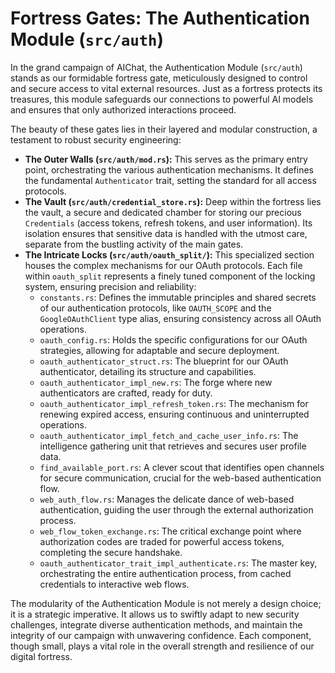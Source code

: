 # Fortress Gates: The Authentication Module (`src/auth`)

In the grand campaign of AIChat, the Authentication Module (`src/auth`) stands as our formidable fortress gate, meticulously designed to control and secure access to vital external resources. Just as a fortress protects its treasures, this module safeguards our connections to powerful AI models and ensures that only authorized interactions proceed.

The beauty of these gates lies in their layered and modular construction, a testament to robust security engineering:

*   **The Outer Walls (`src/auth/mod.rs`):** This serves as the primary entry point, orchestrating the various authentication mechanisms. It defines the fundamental `Authenticator` trait, setting the standard for all access protocols.
*   **The Vault (`src/auth/credential_store.rs`):** Deep within the fortress lies the vault, a secure and dedicated chamber for storing our precious `Credentials` (access tokens, refresh tokens, and user information). Its isolation ensures that sensitive data is handled with the utmost care, separate from the bustling activity of the main gates.
*   **The Intricate Locks (`src/auth/oauth_split/`):** This specialized section houses the complex mechanisms for our OAuth protocols. Each file within `oauth_split` represents a finely tuned component of the locking system, ensuring precision and reliability:
    *   `constants.rs`: Defines the immutable principles and shared secrets of our authentication protocols, like `OAUTH_SCOPE` and the `GoogleOAuthClient` type alias, ensuring consistency across all OAuth operations.
    *   `oauth_config.rs`: Holds the specific configurations for our OAuth strategies, allowing for adaptable and secure deployment.
    *   `oauth_authenticator_struct.rs`: The blueprint for our OAuth authenticator, detailing its structure and capabilities.
    *   `oauth_authenticator_impl_new.rs`: The forge where new authenticators are crafted, ready for duty.
    *   `oauth_authenticator_impl_refresh_token.rs`: The mechanism for renewing expired access, ensuring continuous and uninterrupted operations.
    *   `oauth_authenticator_impl_fetch_and_cache_user_info.rs`: The intelligence gathering unit that retrieves and secures user profile data.
    *   `find_available_port.rs`: A clever scout that identifies open channels for secure communication, crucial for the web-based authentication flow.
    *   `web_auth_flow.rs`: Manages the delicate dance of web-based authentication, guiding the user through the external authorization process.
    *   `web_flow_token_exchange.rs`: The critical exchange point where authorization codes are traded for powerful access tokens, completing the secure handshake.
    *   `oauth_authenticator_trait_impl_authenticate.rs`: The master key, orchestrating the entire authentication process, from cached credentials to interactive web flows.

The modularity of the Authentication Module is not merely a design choice; it is a strategic imperative. It allows us to swiftly adapt to new security challenges, integrate diverse authentication methods, and maintain the integrity of our campaign with unwavering confidence. Each component, though small, plays a vital role in the overall strength and resilience of our digital fortress.
